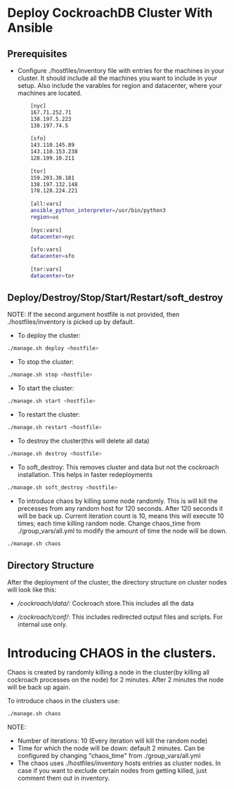 # Deploy CockroachDB Cluster With Ansible 

## Prerequisites

- Configure ./hostfiles/inventory file with entries for the machines in your cluster. It should include all the machines you want to include in your setup.
  Also include the varables for region and datacenter, where your machines are located.
    ```bash
        [nyc]
        167.71.252.71
        138.197.5.223
        138.197.74.5
        
        [sfo]
        143.110.145.89
        143.110.153.238
        128.199.10.211
        
        [tor]
        159.203.38.181
        138.197.132.148
        178.128.224.221
        
        [all:vars]
        ansible_python_interpreter=/usr/bin/python3
        region=us
        
        [nyc:vars]
        datacenter=nyc
        
        [sfo:vars]
        datacenter=sfo
        
        [tor:vars]
        datacenter=tor
    ```   

## Deploy/Destroy/Stop/Start/Restart/soft_destroy
NOTE: If the second argument hostfile is not provided, then ./hostfiles/inventory is picked up by default.
- To deploy the cluster:
```bash
./manage.sh deploy <hostfile>
```


- To stop the cluster: 
```bash
./manage.sh stop <hostfile>
```    
- To start the cluster:
```bash
./manage.sh start <hostfile>
```
- To restart the cluster:
```bash
./manage.sh restart <hostfile>
```
- To destroy the cluster(this will delete all data)
```bash
./manage.sh destroy <hostfile> 
``` 
- To soft_destroy: This removes cluster and data but not the cockroach installation.
This helps in faster redeployments
```bash
./manage.sh soft_destroy <hostfile> 
``` 

- To introduce chaos by killing some node randomly. This is will kill the precesses from any random host for 120 seconds. After 120 seconds it will be back up. 
Current iteration count is 10, means this will execute 10 times; each time killing random node.
Change chaos_time from ./group_vars/all.yml to modify the amount of time the node will be down.
```bash
./manage.sh chaos
```

## Directory Structure

After the deployment of the cluster, the directory structure on cluster nodes will look like this:

- */cockroach/data/*: Cockroach store.This includes all the data 

- */cockroach/conf/*: This includes redirected output files and scripts. For internal use only.

# Introducing CHAOS in the clusters.
Chaos is created by randomly killing a node in the cluster(by killing all cockroach processes on the node) for 2 minutes.
After 2 minutes the node will be back up again.

To introduce chaos in the clusters use:
```bash
./manage.sh chaos
```

NOTE:
- Number of iterations: 10 (Every iteration will kill the random node)
- Time for which the node will be down: default 2 minutes. Can be configured by changing "chaos_time" from ./group_vars/all.yml
- The chaos uses ./hostfiles/inventory hosts entries as cluster nodes. In case if you want to exclude certain nodes from getting killed, just comment them out in inventory.  







 